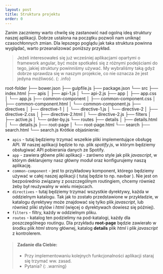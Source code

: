 ```yaml
---
layout: post
title: Struktura projektu
order: 0
---
```


Zanim zaczniemy warto chwilę się zastanowić nad ogolną ideą struktury naszej aplikacji. Dobrze ustalona na początku 
pozwoli nam uniknąć czasochłonnych zmian. Dla lepszego poglądu jak taka struktura powinna 
wyglądać, warto przeanalizować poniższy przykład.

> Jeżeli interesowałeś się już wcześniej aplikacjami opartymi o framework angular, być może spotkałeś
> się z różnymi podejściami do tego, jakiej struktury powinniśmy używać. My wybraliśmy taką gdyż dobrze 
> sprawdza się w naszym projekcie, co nie oznacza że jest jedyna możliwość. 
{: .info}

<prism-js language="bash">
root-folder
├── bower.json
├── gulpfile.js
├── package.json
└── src
    ├── index.html
    ├── apis
    │   ├── api-1.js
    │   └── api-2.js
    ├── app
    │   ├── app.css
    │   └── app.js
    ├── common-component
    │   ├── common-component.css
    │   ├── common-component.html
    │   └── common-component.js
    ├── directives
    │   ├── directive-1
    │   │   └── directive-1.js
    │   └── directive-2
    │       ├── directive-2.css
    │       ├── directive-2.html
    │       └── directive-2.js
    ├── filters
    │   ├── active.js
    │   └── order-by.js
    └── routes
        ├── details
        │   ├── details.html
        │   └── details.js
        ├── root-page
        │   └── root-page.html
        └── search
            ├── search.html
            └── search.js
</prism-js>
Krótkie objaśnienie:

* `apis` - tutaj będziemy trzymać wszelkie pliki implementujące obsługę API. W naszej aplikacji będzie to np. plik *spotify.js*, w którym 
będziemy obsługiwać API pobierania danych ze Spotify.
* `app` - zawiera główne pliki aplikacji - zarówno style jak plik *javascript*, w którym deklarujemy nasz główny moduł
 oraz konfigurujemy naszą aplikację.
* `common-component` - jest to przykładowy komponent, którego będziemy używać w całej naszej aplikacji ( tutaj będzie to np. navbar ). 
Nie jest on bezpośrednio związany z poszczególnym routingiem, chcemy również żeby był reużywalny w wielu miejscach.
* `directives` - tutaj będziemy trzymać wszystkie dyrektywy, każda w oddzielnym katalogu. Tak jak to zostało przedstawione w przykładzie, 
w katalogu dyrektywy może znajdować się tylko plik *javascript*, lub również pliki stylów i *html* (więcej o dyrektywach dowiesz się później).
* `filters` - filtry, każdy w oddzielnym pliku.
* `routes` - katalog ten podzielimy na pod-katalogi, każdy dla poszczególnego routingu. Dla przykładu **root-page** będzie zawierało w 
środku plik *html* strony głównej, katalog **details** plik *html* i plik *javascript* z kontrolerem.


> #### Zadanie dla Ciebie:
> 
> * Przy implementowaniu kolejnych funkcjonalności aplikacji staraj się trzymać ww. zasad.
> * Pytania?
{: .warning}

